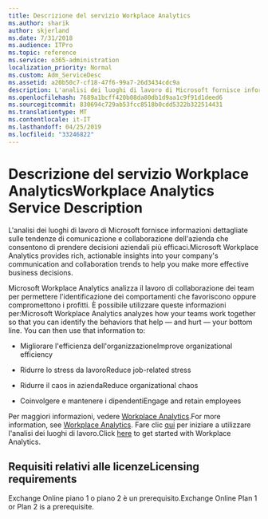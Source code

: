 ```yaml
---
title: Descrizione del servizio Workplace Analytics
ms.author: sharik
author: skjerland
ms.date: 7/31/2018
ms.audience: ITPro
ms.topic: reference
ms.service: o365-administration
localization_priority: Normal
ms.custom: Adm_ServiceDesc
ms.assetid: a20b50c7-cf18-47f6-99a7-26d3434cdc9a
description: L'analisi dei luoghi di lavoro di Microsoft fornisce informazioni dettagliate sulle tendenze di comunicazione e collaborazione dell'azienda che consentono di prendere decisioni aziendali più efficaci.
ms.openlocfilehash: 7689a1bcff420b08da80db1d9aa1c9f91d1deed6
ms.sourcegitcommit: 830694c729ab53fcc8518b0cdd5322b322514431
ms.translationtype: MT
ms.contentlocale: it-IT
ms.lasthandoff: 04/25/2019
ms.locfileid: "33246822"
---
```

# <a name="workplace-analytics-service-description"></a><span data-ttu-id="fb629-103">Descrizione del servizio Workplace Analytics</span><span class="sxs-lookup"><span data-stu-id="fb629-103">Workplace Analytics Service Description</span></span>

<span data-ttu-id="fb629-104">L'analisi dei luoghi di lavoro di Microsoft fornisce informazioni dettagliate sulle tendenze di comunicazione e collaborazione dell'azienda che consentono di prendere decisioni aziendali più efficaci.</span><span class="sxs-lookup"><span data-stu-id="fb629-104">Microsoft Workplace Analytics provides rich, actionable insights into your company's communication and collaboration trends to help you make more effective business decisions.</span></span>
  
<span data-ttu-id="fb629-p101">Microsoft Workplace Analytics analizza il lavoro di collaborazione dei team per permettere l'identificazione dei comportamenti che favoriscono oppure compromettono i profitti. È possibile utilizzare queste informazioni per:</span><span class="sxs-lookup"><span data-stu-id="fb629-p101">Microsoft Workplace Analytics analyzes how your teams work together so that you can identify the behaviors that help — and hurt — your bottom line. You can then use that information to:</span></span> 
  
- <span data-ttu-id="fb629-107">Migliorare l'efficienza dell'organizzazione</span><span class="sxs-lookup"><span data-stu-id="fb629-107">Improve organizational efficiency</span></span>
    
- <span data-ttu-id="fb629-108">Ridurre lo stress da lavoro</span><span class="sxs-lookup"><span data-stu-id="fb629-108">Reduce job-related stress</span></span>
    
- <span data-ttu-id="fb629-109">Ridurre il caos in azienda</span><span class="sxs-lookup"><span data-stu-id="fb629-109">Reduce organizational chaos</span></span>
    
- <span data-ttu-id="fb629-110">Coinvolgere e mantenere i dipendenti</span><span class="sxs-lookup"><span data-stu-id="fb629-110">Engage and retain employees</span></span>
    
<span data-ttu-id="fb629-111">Per maggiori informazioni, vedere [Workplace Analytics](https://go.microsoft.com/fwlink/?linkid=852492).</span><span class="sxs-lookup"><span data-stu-id="fb629-111">For more information, see [Workplace Analytics](https://go.microsoft.com/fwlink/?linkid=852492).</span></span> <span data-ttu-id="fb629-112">Fare clic [qui](https://docs.microsoft.com/en-us/workplace-analytics/overview/get-started) per iniziare a utilizzare l'analisi dei luoghi di lavoro.</span><span class="sxs-lookup"><span data-stu-id="fb629-112">Click [here](https://docs.microsoft.com/en-us/workplace-analytics/overview/get-started) to get started with Workplace Analytics.</span></span> 
  
## <a name="licensing-requirements"></a><span data-ttu-id="fb629-113">Requisiti relativi alle licenze</span><span class="sxs-lookup"><span data-stu-id="fb629-113">Licensing requirements</span></span>

<span data-ttu-id="fb629-114">Exchange Online piano 1 o piano 2 è un prerequisito.</span><span class="sxs-lookup"><span data-stu-id="fb629-114">Exchange Online Plan 1 or Plan 2 is a prerequisite.</span></span>